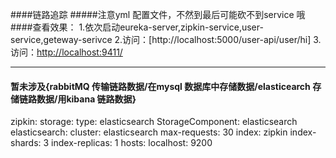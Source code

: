 ####链路追踪
#####注意yml 配置文件，不然到最后可能砍不到service 哦
####查看效果：
1.依次启动eureka-server,zipkin-service,user-service,geteway-serivce
2.访问：[http://localhost:5000/user-api/user/hi]
3.访问：[http://localhost:9411/](可进行搜索，以及看依赖关系)

------------------------------------------------------------------
#### 暂未涉及{rabbitMQ 传输链路数据/在mysql 数据库中存储数据/elasticearch 存储链路数据/用kibana 链路数据}
zipkin:
  storage:
    type: elasticsearch
    StorageComponent: elasticsearch
    elasticsearch:
      cluster: elasticsearch
      max-requests: 30
      index: zipkin
      index-shards: 3
      index-replicas: 1
      hosts: localhost: 9200